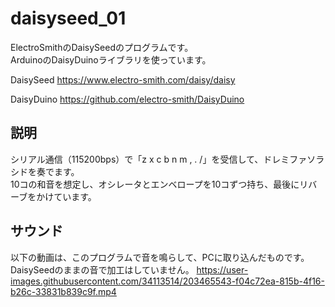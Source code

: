 # daisyseed_01

ElectroSmithのDaisySeedのプログラムです。</br>
ArduinoのDaisyDuinoライブラリを使っています。

DaisySeed
https://www.electro-smith.com/daisy/daisy

DaisyDuino
https://github.com/electro-smith/DaisyDuino

## 説明
シリアル通信（115200bps）で「z x c b n m , . /」を受信して、ドレミファソラシドを奏でます。</br>
10コの和音を想定し、オシレータとエンベロープを10コずつ持ち、最後にリバーブをかけています。

## サウンド
以下の動画は、このプログラムで音を鳴らして、PCに取り込んだものです。DaisySeedのままの音で加工はしていません。
https://user-images.githubusercontent.com/34113514/203465543-f04c72ea-815b-4f16-b26c-33831b839c9f.mp4

